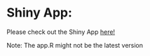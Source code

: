 # Shiny App:

Please check out the Shiny App [here!](https://kclt.shinyapps.io/climate_warming/)

Note: The app.R might not be the latest version
